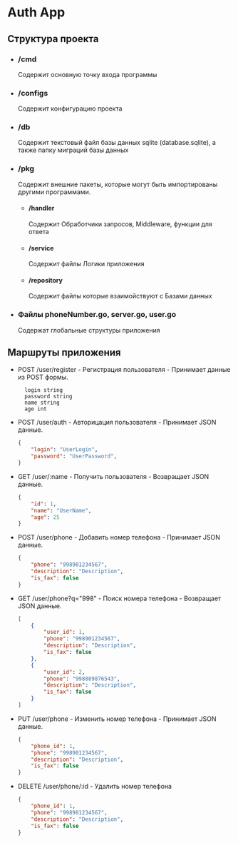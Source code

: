 # Auth App

## Структура проекта

- ### /cmd

  Содержит основную точку входа программы

- ### /configs

  Содержит конфигурацию проекта

- ### /db

  Содержит текстовый файл базы данных sqlite (database.sqlite), а также папку миграций базы данных

- ### /pkg

  Содержит внешние пакеты, которые могут быть импортированы другими программами.

  - #### /handler

    Содержит Обработчики запросов, Middleware, функции для ответа

  - #### /service

    Содержит файлы Логики приложения

  - #### /repository

    Содержит файлы которые взаимойствуют с Базами данных

- ### Файлы phoneNumber.go, server.go, user.go

  Содержат глобальные структуры приложения

## Маршруты приложения

- POST /user/register - Регистрация пользователя - Принимает данные из POST формы.
  ```
    login string
    password string
    name string
    age int
  ```
- POST /user/auth - Авторицация пользователя - Принимает JSON данные.
  ```JSON
  {
      "login": "UserLogin",
      "password": "UserPassword",
  }
  ```
- GET /user/:name - Получить пользователя - Возвращает JSON данные.
  ```JSON
  {
      "id": 1,
      "name": "UserName",
      "age": 25
  }
  ```
- POST /user/phone - Добавить номер телефона - Принимает JSON данные.
  ```JSON
  {
      "phone": "998901234567",
      "description": "Description",
      "is_fax": false
  }
  ```
- GET /user/phone?q="998" - Поиск номера телефона - Возвращает JSON данные.
  ```JSON
  [
      {
          "user_id": 1,
          "phone": "998901234567",
          "description": "Description",
          "is_fax": false
      },
      {
          "user_id": 2,
          "phone": "998889876543",
          "description": "Description",
          "is_fax": false
      }
  ]
  ```
- PUT /user/phone - Изменить номер телефона - Принимает JSON данные.
  ```JSON
  {
      "phone_id": 1,
      "phone": "998901234567",
      "description": "Description",
      "is_fax": false
  }
  ```
- DELETE /user/phone/:id - Удалить номер телефона
  ```JSON
  {
      "phone_id": 1,
      "phone": "998901234567",
      "description": "Description",
      "is_fax": false
  }
  ```
